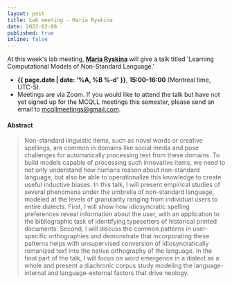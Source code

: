 ```yaml
---
layout: post
title: Lab meeting - Maria Ryskina
date: 2022-02-08
published: true
inline: false
---
```


At this week's lab meeting, [**Maria Ryskina**](https://www.cs.cmu.edu/~mryskina/) will give a talk titled 'Learning Computational Models of Non-Standard Language.'

- **{{ page.date | date: '%A, %B %-d' }}**, **15:00–16:00** (Montreal time, UTC-5).
- Meetings are via Zoom. If you would like to attend the talk but have not yet signed up for the MCQLL meetings this semester, please send an email to [mcqllmeetings@gmail.com](mailto:mcqllmeetings@gmail.com).

#### Abstract

<blockquote>
Non-standard linguistic items, such as novel words or creative spellings, are common in domains like social media and pose challenges for automatically processing text from these domains. To build models capable of processing such innovative items, we need to not only understand how humans reason about non-standard language, but also be able to operationalize this knowledge to create useful inductive biases. In this talk, I will present empirical studies of several phenomena under the umbrella of non-standard language, modeled at the levels of granularity ranging from individual users to entire dialects. First, I will show how idiosyncratic spelling preferences reveal information about the user, with an application to the bibliographic task of identifying typesetters of historical printed documents. Second, I will discuss the common patterns in user-specific orthographies and demonstrate that incorporating these patterns helps with unsupervised conversion of idiosyncratically romanized text into the native orthography of the language. In the final part of the talk, I will focus on word emergence in a dialect as a whole and present a diachronic corpus study modeling the language-internal and language-external factors that drive neology. 
</blockquote>

